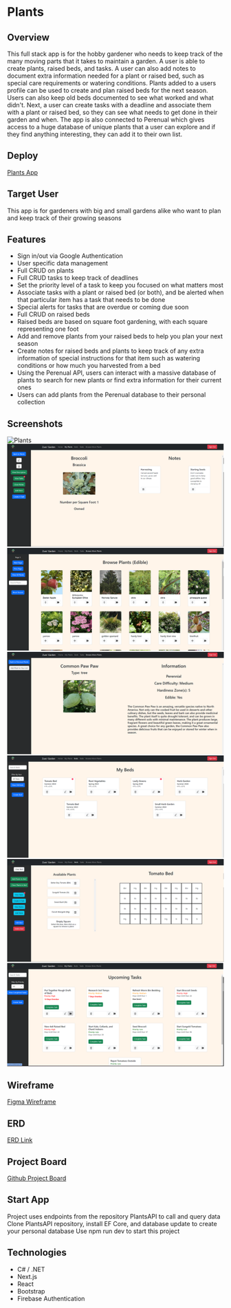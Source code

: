 # Plants
## Overview
  This full stack app is for the hobby gardener who needs to keep track of the many moving parts that it takes to maintain a garden. A user is able to create plants, raised beds, and tasks. A user can also add notes to document extra information needed for a plant or raised bed, such as special care requirements or watering conditions. Plants added to a users profile can be used to create and plan raised beds for the next season. Users can also keep old beds documented to see what worked and what didn't. Next, a user can create tasks with a deadline and associate them with a plant or raised bed, so they can see what needs to get done in their garden and when. The app is also connected to Perenual which gives access to a huge database of unique plants that a user can explore and if they find anything interesting, they can add it to their own list.

## Deploy
[Plants App](raised-beds.netlify.app)

## Target User
 This app is for gardeners with big and small gardens alike who want to plan and keep track of their growing seasons

## Features
- Sign in/out via Google Authentication
- User specific data management
- Full CRUD on plants
- Full CRUD tasks to keep track of deadlines
- Set the priority level of a task to keep you focused on what matters most
- Associate tasks with a plant or raised bed (or both), and be alerted when that particular item has a task that needs to be done
- Special alerts for tasks that are overdue or coming due soon
- Full CRUD on raised beds
- Raised beds are based on square foot gardening, with each square representing one foot
- Add and remove plants from your raised beds to help you plan your next season
- Create notes for raised beds and plants to keep track of any extra information of special instructions for that item such as watering conditions or how much you harvested from a bed
- Using the Perenual API, users can interact with a massive database of plants to search for new plants or find extra information for their current ones
- Users can add plants from the Perenual database to their personal collection

## Screenshots
![Plants](utils/images/plantspag.png)
![Single Plant](utils/images/broccolinotes.png)
![Perenual Plants](utils/images/perenualplants.png)
![Single Perenual Plant](utils/images/perenualsingleplant.png)
![Raised Beds](utils/images/allbeds.png)
![Raised Beds](utils/images/raisedbed.png)
![Tasks](utils/images/taskspage.png)

## Wireframe
[Figma Wireframe](https://www.figma.com/file/AbOlFV3K1tQg0UalAyhkkm/Plants?type=design&node-id=0-1&mode=design&t=hVdyxheIQOWGHnzM-0)

## ERD
[ERD Link](https://lucid.app/lucidchart/7f511c4d-c667-4537-9532-9f98f29c7902/edit?viewport_loc=1430%2C-1531%2C3072%2C1515%2C0_0&invitationId=inv_48c2e3dc-6d48-4078-b9d9-8d42bc35c09d)

## Project Board
[Github Project Board](https://github.com/users/tjpenc/projects/7/views/1)

## Start App
  Project uses endpoints from the repository PlantsAPI to call and query data
  Clone PlantsAPI repository, install EF Core, and database update to create your personal database
  Use npm run dev to start this project

## Technologies
  - C# / .NET 
  - Next.js
  - React
  - Bootstrap
  - Firebase Authentication
